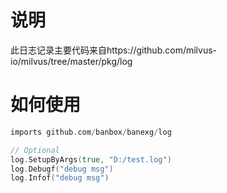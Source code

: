 # 说明
此日志记录主要代码来自https://github.com/milvus-io/milvus/tree/master/pkg/log

# 如何使用
```go
imports github.com/banbox/banexg/log

// Optional
log.SetupByArgs(true, "D:/test.log")
log.Debugf("debug msg")
log.Infof("debug msg")
```